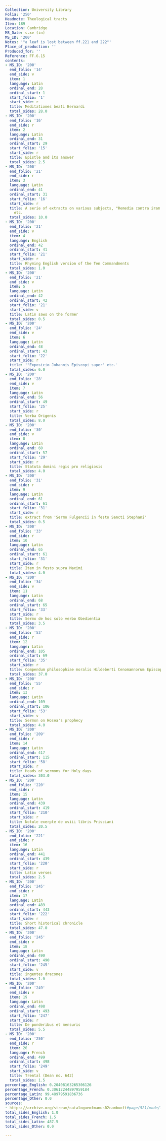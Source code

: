 ```yaml
---
Collection: University Library
Folia: '250'
Headnote: Theological tracts
Item: 189
Location: Cambridge
MS_Date: s.xv (in)
MS_ID: '200'
Notes: '"a leaf is lost between ff.221 and 222"'
Place_of_production: ''
Produced_for: ''
Reference: FF.6.15
contents:
- MS_ID: '200'
  end_folio: '14'
  end_side: v
  item: 1
  language: Latin
  ordinal_end: 28
  ordinal_start: 1
  start_folio: '1'
  start_side: r
  title: Meditationes beati Bernardi
  total_sides: 28.0
- MS_ID: '200'
  end_folio: '16'
  end_side: r
  item: 2
  language: Latin
  ordinal_end: 31
  ordinal_start: 29
  start_folio: '15'
  start_side: r
  title: Epistle and its answer
  total_sides: 2.5
- MS_ID: '200'
  end_folio: '21'
  end_side: r
  item: 3
  language: Latin
  ordinal_end: 41
  ordinal_start: 31
  start_folio: '16'
  start_side: r
  title: A serie of extracts on various subjects, "Remedia contra iram alienam, superbiam"
    etc.
  total_sides: 10.0
- MS_ID: '200'
  end_folio: '21'
  end_side: v
  item: 4
  language: English
  ordinal_end: 42
  ordinal_start: 41
  start_folio: '21'
  start_side: r
  title: Rhyming English version of the Ten Commandments
  total_sides: 1.0
- MS_ID: '200'
  end_folio: '21'
  end_side: v
  item: 5
  language: Latin
  ordinal_end: 42
  ordinal_start: 42
  start_folio: '21'
  start_side: v
  title: Latin saws on the former
  total_sides: 0.5
- MS_ID: '200'
  end_folio: '24'
  end_side: v
  item: 6
  language: Latin
  ordinal_end: 48
  ordinal_start: 43
  start_folio: '22'
  start_side: r
  title: '"Exposicio Johannis Episcopi super" etc.'
  total_sides: 6.0
- MS_ID: '200'
  end_folio: '28'
  end_side: v
  item: 7
  language: Latin
  ordinal_end: 56
  ordinal_start: 49
  start_folio: '25'
  start_side: r
  title: Verba Origenis
  total_sides: 8.0
- MS_ID: '200'
  end_folio: '30'
  end_side: v
  item: 8
  language: Latin
  ordinal_end: 60
  ordinal_start: 57
  start_folio: '29'
  start_side: r
  title: Statuta domini regis pro religiosis
  total_sides: 4.0
- MS_ID: '200'
  end_folio: '31'
  end_side: r
  item: 9
  language: Latin
  ordinal_end: 61
  ordinal_start: 61
  start_folio: '31'
  start_side: r
  title: extract from 'Sermo Fulgencii in festo Sancti Stephani"
  total_sides: 0.5
- MS_ID: '200'
  end_folio: '33'
  end_side: r
  item: 10
  language: Latin
  ordinal_end: 65
  ordinal_start: 61
  start_folio: '31'
  start_side: r
  title: Item in festo supra Maximi
  total_sides: 4.0
- MS_ID: '200'
  end_folio: '34'
  end_side: v
  item: 11
  language: Latin
  ordinal_end: 68
  ordinal_start: 65
  start_folio: '33'
  start_side: r
  title: Sermo de hoc solo verbo Obedientia
  total_sides: 3.5
- MS_ID: '200'
  end_folio: '53'
  end_side: r
  item: 12
  language: Latin
  ordinal_end: 105
  ordinal_start: 69
  start_folio: '35'
  start_side: r
  title: Compendum philosophiae moralis Hildeberti Cenomannorum Episcopi
  total_sides: 37.0
- MS_ID: '200'
  end_folio: '55'
  end_side: r
  item: 13
  language: Latin
  ordinal_end: 109
  ordinal_start: 106
  start_folio: '53'
  start_side: v
  title: Sermon on Hosea's prophecy
  total_sides: 4.0
- MS_ID: '200'
  end_folio: '209'
  end_side: r
  item: 14
  language: Latin
  ordinal_end: 417
  ordinal_start: 115
  start_folio: '58'
  start_side: r
  title: Heads of sermons for Holy days
  total_sides: 303.0
- MS_ID: '200'
  end_folio: '220'
  end_side: r
  item: 15
  language: Latin
  ordinal_end: 439
  ordinal_start: 419
  start_folio: '210'
  start_side: r
  title: Notule exerpte de xviii libris Prisciani
  total_sides: 20.5
- MS_ID: '200'
  end_folio: '221'
  end_side: r
  item: 16
  language: Latin
  ordinal_end: 441
  ordinal_start: 439
  start_folio: '220'
  start_side: r
  title: Latin verses
  total_sides: 2.5
- MS_ID: '200'
  end_folio: '245'
  end_side: r
  item: 17
  language: Latin
  ordinal_end: 489
  ordinal_start: 443
  start_folio: '222'
  start_side: r
  title: Short historical chronicle
  total_sides: 47.0
- MS_ID: '200'
  end_folio: '245'
  end_side: v
  item: 18
  language: Latin
  ordinal_end: 490
  ordinal_start: 490
  start_folio: '245'
  start_side: v
  title: ingentes dracones
  total_sides: 1.0
- MS_ID: '200'
  end_folio: '249'
  end_side: v
  item: 19
  language: Latin
  ordinal_end: 498
  ordinal_start: 493
  start_folio: '247'
  start_side: r
  title: De ponderibus et mensuris
  total_sides: 5.5
- MS_ID: '200'
  end_folio: '250'
  end_side: r
  item: 20
  language: French
  ordinal_end: 499
  ordinal_start: 498
  start_folio: '249'
  start_side: v
  title: Trental (Dean no. 642)
  total_sides: 1.5
percentage_English: 0.20408163265306126
percentage_French: 0.30612244897959184
percentage_Latin: 99.48979591836736
percentage_Other: 0.0
sources:
- https://archive.org/stream/catalogueofmanus02cambuoft#page/521/mode/1up
total_sides_English: 1.0
total_sides_French: 1.5
total_sides_Latin: 487.5
total_sides_Other: 0.0

---
```

